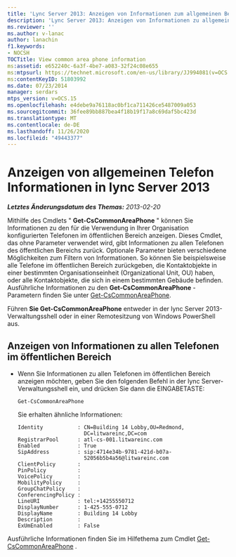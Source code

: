 ```yaml
---
title: 'Lync Server 2013: Anzeigen von Informationen zum allgemeinen Bereich'
description: 'Lync Server 2013: Anzeigen von Informationen zu allgemeinen Telefon Bereichen.'
ms.reviewer: ''
ms.author: v-lanac
author: lanachin
f1.keywords:
- NOCSH
TOCTitle: View common area phone information
ms:assetid: e652240c-6a3f-4be7-a083-32f24c08e655
ms:mtpsurl: https://technet.microsoft.com/en-us/library/JJ994081(v=OCS.15)
ms:contentKeyID: 51803992
ms.date: 07/23/2014
manager: serdars
mtps_version: v=OCS.15
ms.openlocfilehash: e4debe9a76118ac0bf1ca711426ce5487009a053
ms.sourcegitcommit: 36fee89bb887bea4f18b19f17a8c69daf5bc423d
ms.translationtype: MT
ms.contentlocale: de-DE
ms.lasthandoff: 11/26/2020
ms.locfileid: "49443377"
---
```

# <a name="view-common-area-phone-information-in-lync-server-2013"></a>Anzeigen von allgemeinen Telefon Informationen in lync Server 2013

<div data-xmlns="http://www.w3.org/1999/xhtml">

<div class="topic" data-xmlns="http://www.w3.org/1999/xhtml" data-msxsl="urn:schemas-microsoft-com:xslt" data-cs="https://msdn.microsoft.com/">

<div data-asp="https://msdn2.microsoft.com/asp">



</div>

<div id="mainSection">

<div id="mainBody">

<span> </span>

_**Letztes Änderungsdatum des Themas:** 2013-02-20_

Mithilfe des Cmdlets " **Get-CsCommonAreaPhone** " können Sie Informationen zu den für die Verwendung in Ihrer Organisation konfigurierten Telefonen im öffentlichen Bereich anzeigen. Dieses Cmdlet, das ohne Parameter verwendet wird, gibt Informationen zu allen Telefonen des öffentlichen Bereichs zurück. Optionale Parameter bieten verschiedene Möglichkeiten zum Filtern von Informationen. So können Sie beispielsweise alle Telefone im öffentlichen Bereich zurückgeben, die Kontaktobjekte in einer bestimmten Organisationseinheit (Organizational Unit, OU) haben, oder alle Kontaktobjekte, die sich in einem bestimmten Gebäude befinden. Ausführliche Informationen zu den **Get-CsCommonAreaPhone** -Parametern finden Sie unter [Get-CsCommonAreaPhone](https://docs.microsoft.com/powershell/module/skype/Get-CsCommonAreaPhone).

Führen **Sie Get-CsCommonAreaPhone** entweder in der lync Server 2013-Verwaltungsshell oder in einer Remotesitzung von Windows PowerShell aus.

<div>


<div>

## <a name="viewing-information-about-all-your-common-area-phones"></a>Anzeigen von Informationen zu allen Telefonen im öffentlichen Bereich

  - Wenn Sie Informationen zu allen Telefonen im öffentlichen Bereich anzeigen möchten, geben Sie den folgenden Befehl in der lync Server-Verwaltungsshell ein, und drücken Sie dann die EINGABETASTE:
    
        Get-CsCommonAreaPhone
    
    Sie erhalten ähnliche Informationen:
    
        Identity           : CN=Building 14 Lobby,OU=Redmond,
                             DC=litwareinc,DC=com
        RegistrarPool      : atl-cs-001.litwareinc.com
        Enabled            : True
        SipAddress         : sip:4714e34b-9781-421d-b07a-
                             52056b5b4a56@litwareinc.com
        ClientPolicy       :
        PinPolicy          :
        VoicePolicy        :
        MobilityPolicy     :
        GroupChatPolicy    :
        ConferencingPolicy :
        LineURI            : tel:+14255550712
        DisplayNumber      : 1-425-555-0712
        DisplayName        : Building 14 Lobby
        Description        :
        ExUmEnabled        : False

</div>

Ausführliche Informationen finden Sie im Hilfethema zum Cmdlet [Get-CsCommonAreaPhone](https://docs.microsoft.com/powershell/module/skype/Get-CsCommonAreaPhone) .

</div>

</div>

<span> </span>

</div>

</div>

</div>

